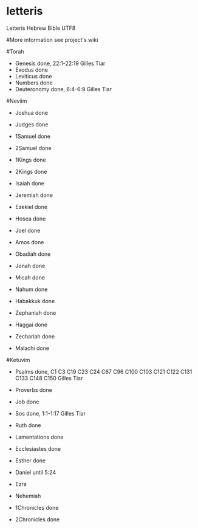 # letteris
Letteris Hebrew Bible UTF8

#More information see project's wiki


#Torah
- Genesis done, 22:1-22:19 Gilles Tiar
- Exodus done 
- Leviticus done  
- Numbers done
- Deuteronomy done, 6:4-6:9 Gilles Tiar 

#Neviim
- Joshua done
- Judges done
- 1Samuel done
- 2Samuel done
- 1Kings done
- 2Kings done

- Isaiah done
- Jeremiah done
- Ezekiel done

- Hosea  done
- Joel done
- Amos done
- Obadiah  done
- Jonah done
- Micah done
- Nahum done
- Habakkuk  done
- Zephaniah  done
- Haggai  done
- Zechariah done
- Malachi done

#Ketuvim
- Psalms done, C1 C3 C19 C23 C24 C67 C96 C100 C103 C121 C122 C131 C133 C148 C150 Gilles Tiar 
- Proverbs done
- Job done

- Sos   done, 1:1-1:17 Gilles Tiar
- Ruth done
- Lamentations done
- Ecclesiastes done
- Esther done 

- Daniel until 5:24
- Ezra 
- Nehemiah 
- 1Chronicles done
- 2Chronicles done
